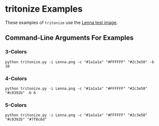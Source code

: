 # tritonize Examples

These examples of `tritonize` use the [Lenna test image](http://www.ece.rice.edu/~wakin/images/).

## Command-Line Arguments For Examples

### 3-Colors

```shell
python tritonize.py -i Lenna.png -c "#1a1a1a" "#FFFFFF" "#2c3e50" -b 10
```

### 4-Colors

```shell
python tritonize.py -i Lenna.png -c "#1a1a1a" "#FFFFFF" "#2c3e50" "#c0392b" -b 6
```

### 5-Colors

```shell
python tritonize.py -i Lenna.png -c "#1a1a1a" "#FFFFFF" "#2c3e50" "#c0392b" "#7f8c8d"
```
